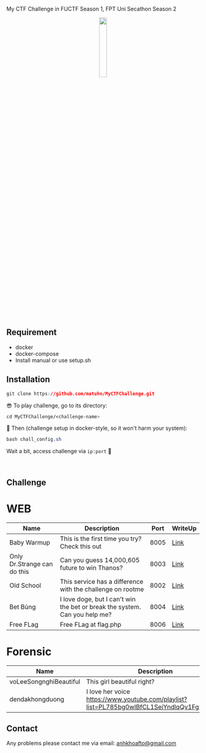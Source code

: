 My CTF Challenge in FUCTF Season 1, FPT Uni Secathon Season 2

<p align="center">
  <img src="https://i.imgur.com/6zqTqj9.png" height="20%" width="20%">
</p>

## Requirement

* docker
* docker-compose
* Install manual or use setup.sh

## Installation

```css
git clone https://github.com/matuhn/MyCTFChallenge.git
```

😎 To play challenge, go to its directory:
```css
cd MyCTFChallenge/<challenge-name>
```

🤘 Then (challenge setup in docker-style, so it won't harm your system):
```css
bash chall_config.sh 
```

Wait a bit, access challenge via `ip:port`  🏁


<br>

## Challenge

<h1> WEB </h1>

| Name       			  | Description                                                                                       | Port | WriteUp |
|---------------------------------|---------------------------------------------------------------------------------------------------|------|---------|
| Baby Warmup			  | This is the first time you try? Check this out 			                              | 8005 | [Link](https://raw.githubusercontent.com/matuhn/MyCTFChallenge/master/Web/Baby%20Warmup/writeup.txt)    |
| Only Dr.Strange can do this     | Can you guess 14,000,605 future to win Thanos? | 8003 | [Link](https://raw.githubusercontent.com/matuhn/MyCTFChallenge/master/Web/Only%20Dr.Strange%20can%20do%20this/writeup.txt)    |
| Old School			  | This service has a difference with the challenge on rootme				              | 8002 | [Link](https://raw.githubusercontent.com/matuhn/MyCTFChallenge/master/Web/Old%20School/writeup.txt)    |
| Bet Bủng			  | I love doge, but I can't win the bet or break the system. Can you help me?			      | 8004 | [Link](https://raw.githubusercontent.com/matuhn/MyCTFChallenge/master/Web/Bet%20B%E1%BB%A7ng/writeup.txt)    |
| Free FLag			  | Free FLag at flag.php 			                              | 8006 | [Link](#)    |

<h1> Forensic </h1>

| Name       			  | Description                                                                                       | Port | WriteUp |
|---------------------------------|---------------------------------------------------------------------------------------------------|------|---------|
| voLeeSongnghiBeautiful		  | This girl beautiful right? 			                              |   | [Link](https://raw.githubusercontent.com/matuhn/MyCTFChallenge/master/Forensic/voLeeSongnghiBeautiful/writeup.txt)    |
| dendakhongduong     | I love her voice https://www.youtube.com/playlist?list=PL785bg0wIBfCL1SeiYndlqQv1FgBeQE9M                           |   | [Link](https://raw.githubusercontent.com/matuhn/MyCTFChallenge/master/Forensic/dendakhongduong/writeup.txt)    |

## Contact
Any problems please contact me via email: <anhkhoafto@gmail.com>
